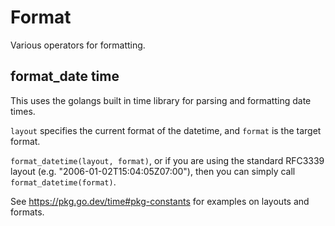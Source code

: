 # Format

Various operators for formatting.

## format_date time
This uses the golangs built in time library for parsing and formatting date times.

`layout` specifies the current format of the datetime, and `format` is the target format.

`format_datetime(layout, format)`, or if you are using the standard RFC3339 layout (e.g. "2006-01-02T15:04:05Z07:00"), then you can simply call `format_datetime(format)`.

See https://pkg.go.dev/time#pkg-constants for examples on layouts and formats.
